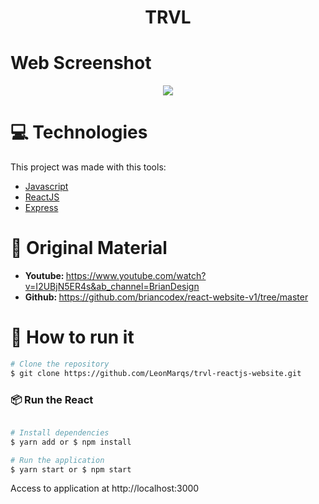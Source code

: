 <h1 align="center">TRVL</h1>

# Web Screenshot
<p align="center">
  <img src="https://imgur.com/rCh4CXX.png">
</p>

# :computer: Technologies
This project was made with this tools:

* [Javascript](https://www.javascript.com/)      
* [ReactJS](https://reactjs.org/)        
* [Express](https://expressjs.com/)

# :rocket: Original Material

* <strong>Youtube: </strong> https://www.youtube.com/watch?v=I2UBjN5ER4s&ab_channel=BrianDesign
* <strong>Github: </strong> https://github.com/briancodex/react-website-v1/tree/master

# :construction_worker: How to run it
```bash
# Clone the repository
$ git clone https://github.com/LeonMarqs/trvl-reactjs-website.git
```
### 📦 Run the React

```bash

# Install dependencies
$ yarn add or $ npm install

# Run the application
$ yarn start or $ npm start
```
Access to application at http://localhost:3000
